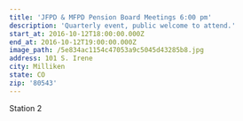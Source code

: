 ```yaml
---
title: 'JFPD & MFPD Pension Board Meetings 6:00 pm'
description: 'Quarterly event, public welcome to attend.'
start_at: 2016-10-12T18:00:00.000Z
end_at: 2016-10-12T19:00:00.000Z
image_path: /5e834ac1154c47053a9c5045d43285b8.jpg
address: 101 S. Irene
city: Milliken
state: CO
zip: '80543'
---
```



Station 2